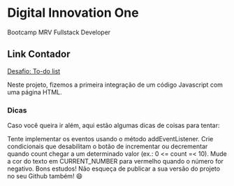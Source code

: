 # Digital Innovation One
Bootcamp MRV Fullstack Developer

## Link Contador
[Desafio: To-do list](https://github.com/stebsnusch/basecamp-javascript/tree/main/introducao-ao-javascript/contador/)

Neste projeto, fizemos a primeira integração de um código Javascript com uma página HTML.

### Dicas
Caso você queira ir além, aqui estão algumas dicas de coisas para tentar:

Tente implementar os eventos usando o método addEventListener.
Crie condicionais que desabilitam o botão de incrementar ou decrementar quando count chegar a um determinado valor (ex.: 0 <= count =< 10).
Mude a cor do texto em CURRENT_NUMBER para vermelho quando o número for negativo.
Bons estudos!
Não esqueça de publicar a sua versão do projeto no seu Github também! 😄

